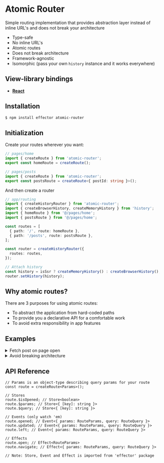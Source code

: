 # Atomic Router

Simple routing implementation that provides abstraction layer instead of inline URL's and does not break your architecture

- Type-safe
- No inline URL's
- Atomic routes
- Does not break architecture
- Framework-agnostic
- Isomorphic (pass your own `history` instance and it works everywhere)

## View-library bindings

- [**React**](https://github.com/kelin2025/atomic-router-react)

## Installation

```bash
$ npm install effector atomic-router
```

## Initialization

Create your routes wherever you want:

```ts
// pages/home
import { createRoute } from 'atomic-router';
export const homeRoute = createRoute();

// pages/posts
import { createRoute } from 'atomic-router';
export const postsRoute = createRoute<{ postId: string }>();
```

And then create a router

```ts
// app/routing
import { createHistoryRouter } from 'atomic-router';
import { createBrowserHistory, createMemoryHistory } from 'history';
import { homeRoute } from '@/pages/home';
import { postsRoute } from '@/pages/home';

const routes = [
  { path: '/', route: homeRoute },
  { path: '/posts', route: postsRoute },
];

const router = createHistoryRouter({
  routes: routes,
});

// Attach history
const history = isSsr ? createMemoryHistory() : createBrowserHistory();
router.setHistory(history);
```

## Why atomic routes?

There are 3 purposes for using atomic routes:

- To abstract the application from hard-coded paths
- To provide you a declarative API for a comfortable work
- To avoid extra responsibility in app features

## Examples

<details>
  <summary>Fetch post on page open</summary>

1. In your model, create effect and store which you'd like to trigger:

```tsx
export const getPostFx = createEffect<{ postId: string }, Post>(
  ({ postId }) => {
    return api.get(`/posts/${postId}`);
  }
);

export const $post = restore(getPostFx.doneData, null);
```

2. And just trigger it when `postPage.$params` change:

```tsx
//route.ts
import { createRoute } from 'atomic-router';
import { getPostFx } from './model';

const postPage = createRoute<{ postId: string }>();

guard({
  source: postPage.$params,
  filter: postPage.$isOpened,
  target: getPostFx,
});
```

</details>
<details>
  <summary>Avoid breaking architecture</summary>

Imagine that we have a good architecture, where our code can be presented as a dependency tree.  
 So, we don't make neither circular imports, nor they go backwards.  
 For example, we have `Card -> PostCard -> PostsList -> PostsPage` flow, where `PostsList` doesn't know about `PostsPage`, `PostCard` doesn't know about `PostsList` etc.

But now we need our `PostCard` to open `PostsPage` route.  
 And usually, we add extra responisbility by letting it know what the route is

```tsx
const PostCard = ({ id }) => {
  const post = usePost(id);

  return (
    <Card>
      <Card.Title>{post.title}</Card.Title>
      <Card.Description>{post.title}</Card.Description>
      {/* NOOOO! */}
      <Link to={postsPageRoute} params={{ postId: id }}>
        Read More
      </Link>
    </Card>
  );
};
```

With `atomic-router`, you can create a "personal" route for this card:

```tsx
const readMoreRoute = createRoute<{ postId: id }>();
```

And then you can just give it the same path as your `PostsPage` has:

```tsx
const routes = [
  { path: '/posts/:postId', route: readMoreRoute },
  { path: '/posts/:postId', route: postsPageRoute },
];
```

Both will work perfectly fine as they are completely independent

</details>

## API Reference

```tsx
// Params is an object-type describing query params for your route
const route = createRoute<Params>();

// Stores
route.$isOpened; // Store<boolean>
route.$params; // Store<{ [key]: string }>
route.$query; // Store<{ [key]: string }>

// Events (only watch 'em)
route.opened; // Event<{ params: RouteParams, query: RouteQuery }>
route.updated; // Event<{ params: RouteParams, query: RouteQuery }>
route.left; // Event<{ params: RouteParams, query: RouteQuery }>

// Effects
route.open; // Effect<RouteParams>
route.navigate; // Effect<{ params: RouteParams, query: RouteQuery }>

// Note: Store, Event and Effect is imported from 'effector' package
```
